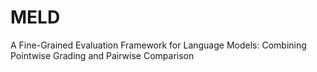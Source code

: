# MELD
A Fine-Grained Evaluation Framework for Language Models: Combining Pointwise Grading and Pairwise Comparison
